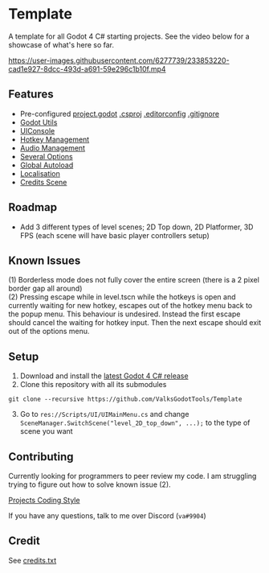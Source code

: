 # Template
A template for all Godot 4 C# starting projects. See the video below for a showcase of what's here so far.

https://user-images.githubusercontent.com/6277739/233853220-cad1e927-8dcc-493d-a691-59e296c1b10f.mp4

## Features
- Pre-configured [project.godot](https://github.com/ValksGodotTools/Template/blob/main/project.godot) [.csproj](https://github.com/ValksGodotTools/Template/blob/main/Template.csproj) [.editorconfig](https://github.com/ValksGodotTools/Template/blob/main/.editorconfig) [.gitignore](https://github.com/ValksGodotTools/Template/blob/main/.gitignore)
- [Godot Utils](https://github.com/ValksGodotTools/GodotUtils)
- [UIConsole](https://github.com/ValksGodotTools/GodotUtils/blob/main/Scripts/Console/UIConsole.cs)
- [Hotkey Management](https://github.com/ValksGodotTools/Template/blob/main/Scripts/UI/UIHotkeys.cs)
- [Audio Management](https://github.com/ValksGodotTools/Template/blob/main/Scripts/Autoloads/AudioManager.cs)
- [Several Options](https://github.com/ValksGodotTools/Template/blob/main/Scripts/UI/UIOptions.cs)
- [Global Autoload](https://github.com/ValksGodotTools/Template/blob/main/Scripts/Autoloads/Global.cs)
- [Localisation](https://github.com/ValksGodotTools/Template/blob/main/Localisation/text.csv)
- [Credits Scene](https://github.com/ValksGodotTools/Template/blob/main/Scripts/UI/UICredits.cs)

## Roadmap
- Add 3 different types of level scenes; 2D Top down, 2D Platformer, 3D FPS (each scene will have basic player controllers setup)

## Known Issues
(1) Borderless mode does not fully cover the entire screen (there is a 2 pixel border gap all around)  
(2) Pressing escape while in level.tscn while the hotkeys is open and currently waiting for new hotkey, escapes out of the hotkey menu back to the popup menu. This behaviour is undesired. Instead the first escape should cancel the waiting for hotkey input. Then the next escape should exit out of the options menu.  

## Setup
1. Download and install the [latest Godot 4 C# release](https://godotengine.org/)
2. Clone this repository with all its submodules
```
git clone --recursive https://github.com/ValksGodotTools/Template
```
3. Go to `res://Scripts/UI/UIMainMenu.cs` and change `SceneManager.SwitchScene("level_2D_top_down", ...);` to the type of scene you want

## Contributing
Currently looking for programmers to peer review my code. I am struggling trying to figure out how to solve known issue (2).

[Projects Coding Style](https://github.com/Valks-Games/sankari/wiki/Code-Style)

If you have any questions, talk to me over Discord (`va#9904`)

## Credit
See [credits.txt](https://github.com/ValksGodotTools/Template/blob/main/credits.txt)
